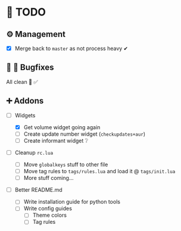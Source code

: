 # 🏁 TODO

## :gear: Management

- [x] Merge back to `master` as not process heavy ✔

## 🔨 🐛 Bugfixes

All clean 🌟 ✅

## ➕ Addons

- [ ] Widgets

  - [x] Get volume widget going again
  - [ ] Create update number widget (`checkupdates+aur`)
  - [ ] Create informant widget ❔

- [ ] Cleanup `rc.lua`

  - [ ] Move `globalkeys` stuff to other file
  - [ ] Move tag rules to `tags/rules.lua` and load it @ `tags/init.lua`
  - [ ] More stuff coming...

- [ ] Better README.md

  - [ ] Write installation guide for python tools
  - [ ] Write config guides
    - [ ] Theme colors
    - [ ] Tag rules
